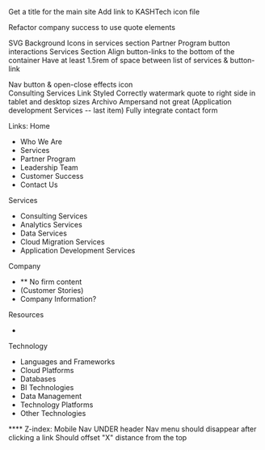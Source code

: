 Get a title for the main site
Add link to KASHTech icon file

Refactor company success to use quote elements

SVG Background Icons in services section
Partner Program button interactions
Services Section
Align button-links to the bottom of the container
Have at least 1.5rem of space between list of services & button-link

Nav button & open-close effects icon  
Consulting Services Link Styled Correctly
watermark quote to right side in tablet and desktop sizes
Archivo Ampersand not great (Application development Services -- last item)
Fully integrate contact form

Links:
Home

- Who We Are
- Services
- Partner Program
- Leadership Team
- Customer Success
- Contact Us

Services

- Consulting Services
- Analytics Services
- Data Services
- Cloud Migration Services
- Application Development Services

Company

- \*\* No firm content
- (Customer Stories)
- Company Information?

Resources

-

Technology

- Languages and Frameworks
- Cloud Platforms
- Databases
- BI Technologies
- Data Management
- Technology Platforms
- Other Technologies

\*\*\*\* Z-index:
Mobile Nav UNDER header
Nav menu should disappear after clicking a link
Should offset "X" distance from the top
